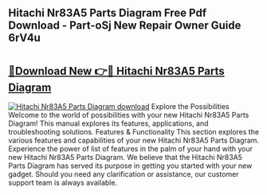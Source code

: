 ## Hitachi Nr83A5 Parts Diagram Free Pdf Download - Part-oSj New Repair Owner Guide 6rV4u

# <h2><a href="http://dfkahh.blite.top/?on=Hitachi+Nr83A5+Parts+Diagram">🔗Download New 👉🔴 Hitachi Nr83A5 Parts Diagram</a></h2>

[![Hitachi Nr83A5 Parts Diagram download](https://i.imgur.com/lujVjoI.png)](http://dfkahh.blite.top/?on=Hitachi+Nr83A5+Parts+Diagram)
Explore the Possibilities Welcome to the world of possibilities with your new Hitachi Nr83A5 Parts Diagram! This manual explores its features, applications, and troubleshooting solutions. Features & Functionality This section explores the various features and capabilities of your new Hitachi Nr83A5 Parts Diagram. Experience the power of list of features in the palm of your hand with your new Hitachi Nr83A5 Parts Diagram. We believe that the Hitachi Nr83A5 Parts Diagram has served its purpose in getting you started with your new gadget. Should you need any clarification or assistance, our customer support team is always available.
